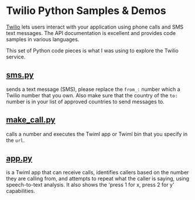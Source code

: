 # Twilio Python Samples & Demos

[Twilio](http://www.twilio.com) lets users interact with your application using phone calls and SMS text messages. The API documentation is excellent and provides code samples in various languages.

This set of Python code pieces is what I was using to explore the Twilio service.

## [sms.py](sms.py)

sends a text message (SMS), please replace the `from_:` number which a Twilio number that you own. Also make sure that the country of the `to:` number is in your list of approved countries to send messages to.

## [make_call.py](make_call.py)
calls a number and executes the Twiml app or Twiml bin that you specify in the `url`.

## [app.py](app.py)
is a Twiml app that can receive calls, identifies callers based on the number they are calling from, and attempts to repeat what the caller is saying, using speech-to-text analysis. It also shows the 'press 1 for x, press 2 for y' capabilities.
